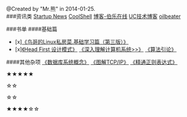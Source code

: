 @Created by "Mr.熊" in 2014-01-25.  
###资讯类
[Startup News](http://news.dbanotes.net/)
[CoolShell](http://coolshell.cn/)
[博客-伯乐在线](http://blog.jobbole.com/)
[UC技术博客](http://tech.uc.cn/)
[oilbeater](http://oilbeater.com/index.html)

###书单
####基础篇
- [x][《鸟哥的Linux私房菜.基础学习篇（第三版）》](http://book.douban.com/subject/4889838/)
- [x][《Head First 设计模式》](http://book.douban.com/subject/2243615/)
[《深入理解计算机系统>>》](http://book.douban.com/subject/5333562/)
[《算法引论》](http://book.douban.com/subject/4178907/)

####其他杂项
[《数据库系统概念》](http://book.douban.com/subject/1929984/)
[《图解TCP/IP》](http://book.douban.com/subject/24737674/)
[《精通正则表达式》](http://book.douban.com/subject/2154713/)

★★★★★

☆☆  

☆☆  

★★★★☆☆
